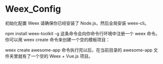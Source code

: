 #  Weex_Config

初始化配置 Weex
请确保你已经安装了 Node.js，然后全局安装 weex-cli。

npm install weex-toolkit -g
这条命令会向你命令行环境中注册一个 weex 命令。你可以用 weex create 命令来创建一个空的模板项目：

weex create awesome-app
命令执行完以后，在当前目录的 awesome-app 文件夹里就有了一个空的 Weex + Vue.js 项目。
